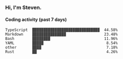 ### Hi, I'm Steven.

#### Coding activity (past 7 days)
```
TypeScript  ▓▓▓▓▓▓▓▓▓▓▓▓▓▓▓▓▓▓▓▓▓▓▓▓▓▓▓▓▓▓  44.58%
Markdown    ▓▓▓▓▓▓▓▓▓▓▓▓▓▓▓                 23.48%
Bash        ▓▓▓▓▓▓▓▓                        11.96%
YAML        ▓▓▓▓▓                            8.54%
other       ▓▓▓▓                             7.18%
Rust        ▓▓                               4.26%
```
